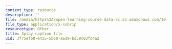 ```yaml
---
content_type: resource
description: ''
file: /media/https%3A/open-learning-course-data-rc.s3.amazonaws.com/10-34-numerical-methods-applied-to-chemical-engineering-fall-2015/3f75efb0e4355b60a6d9bd59c03fd4a2_KkN_Dk3E2yw.vtt
file_type: application/x-subrip
resourcetype: Other
title: 3play caption file
uid: 3f75efb0-e435-5b60-a6d9-bd59c03fd4a2
---
```

